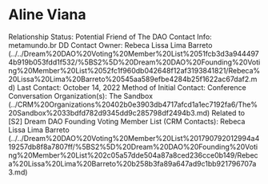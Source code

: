 # Aline Viana

Relationship Status: Potential Friend of The DAO
Contact Info: metamundo.br
DD Contact Owner: Rebeca Lissa Lima Barreto (../../Dream%20DAO%20Voting%20Member%20List%2051fcb3d3a9444974b919b053fdd1f532/%5BS2%5D%20Dream%20DAO%20Founding%20Voting%20Member%20List%2052fc1f960db042648f12af3193841821/Rebeca%20Lissa%20Lima%20Barreto%20545aa589efbe4284b25f1622ac67daf2.md)
Last Contact: October 14, 2022
Method of Initial Contact: Conference Conversation
Organization(s): The Sandbox  (../CRM%20Organizations%20402b0e3903db4717afcd1a1ec7192fa6/The%20Sandbox%2033bdfd782d9345dd9c285798df2494b3.md)
Related to [S2] Dream DAO Founding Voting Member List (CRM Contacts): Rebeca Lissa Lima Barreto (../../Dream%20DAO%20Voting%20Member%20List%201790792012994a419257db8f8a7807ff/%5BS2%5D%20Dream%20DAO%20Founding%20Voting%20Member%20List%202c05a57dde504a87a8ced236cce0b149/Rebeca%20Lissa%20Lima%20Barreto%20b258b3fa89a647ad9c1bb921796707a3.md)